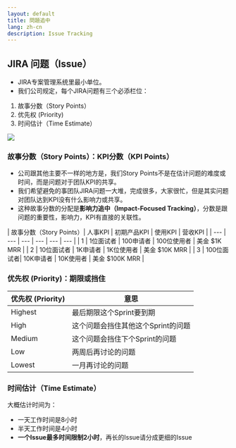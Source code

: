 ```yaml
---
layout: default
title: 問題追中
lang: zh-cn
description: Issue Tracking
---
```




## JIRA 问题（Issue）

* JIRA专案管理系统里最小单位。
* 我们公司规定，每个JIRA问题有三个必添栏位：

1. 故事分数（Story Points）
1. 优先权 (Priority)
1. 时间估计（Time Estimate）

<img src='https://lh3.googleusercontent.com/7w7NZu3F5zVrzixjhx5qYeVU54nQERp7WiAMECaQoyQJ3zCQgciMy8vrtX1RKH_zPpZCJeiejvLOmeZc161BVPtd6k3pQI64EBvIrA2dvoyOm39Zh52C0B0OB9R5k8ihuqWm7fZnEw=w800' />


### 故事分数（Story Points）：KPI分数（KPI Points）

* 公司跟其他主要不一样的地方是，我们Story Points不是在估计问题的难度或时间，而是问题对于团队KPI的共享。
* 我们希望避免的事团队JIRA问题一大堆，完成很多，大家很忙，但是其实问题对团队达到KPI没有什么影响力或共享。
* 这种故事分数的分配是**影响力追中（Impact-Focused Tracking）**，分数是跟问题的重要性，影响力，KPI有直接的关联性。

| 故事分数（Story Points）| 人事KPI | 初期产品KPI | 使用KPI | 营收KPI |
| --- | --- | --- | --- | --- | --- |
| 1 | 1位面试者 | 100申请者 | 100位使用者 | 美金 $1K MRR |
| 2 | 10位面试者 | 1K申请者 | 1K位使用者 | 美金 $10K MRR |
| 3 | 100位面试者| 10K申请者 | 10K使用者 | 美金 $100K MRR |

### 优先权 (Priority)：期限或挡住

| 优先权 (Priority) | 意思 |
| --- | --- |
| Highest | 最后期限这个Sprint要到期 |
| High | 这个问题会挡住其他这个Sprint的问题 |
| Medium | 这个问题会挡住下个Sprint的问题 |
| Low | 两周后再讨论的问题 |
| Lowest | 一月再讨论的问题 |

### 时间估计（Time Estimate）

大概估计时间为：

* 一天工作时间是8小时
* 半天工作时间是4小时
* **一个Issue最多时间限制2小时**，再长的Issue请分成更细的Issue